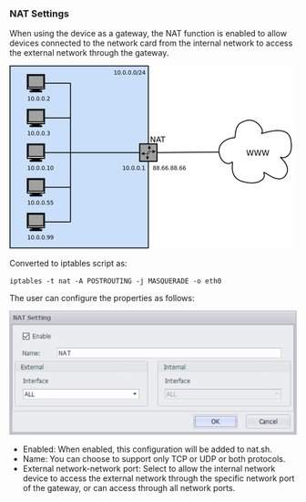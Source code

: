 ### NAT Settings

When using the device as a gateway, the NAT function is enabled to allow devices connected to the network card from the internal network to access the external network through the gateway.

![](nat_view.png)

Converted to iptables script as:

	iptables -t nat -A POSTROUTING -j MASQUERADE -o eth0

The user can configure the properties as follows:

![](nat_edit.png)

- Enabled: When enabled, this configuration will be added to nat.sh.
- Name: You can choose to support only TCP or UDP or both protocols.
- External network-network port: Select to allow the internal network device to access the external network through the specific network port of the gateway, or can access through all network ports.